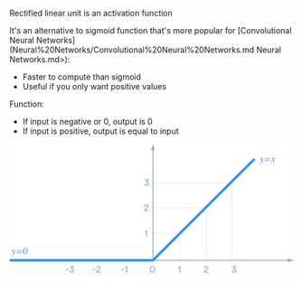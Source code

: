 Rectified linear unit is an activation function

It's an alternative to sigmoid function that's more popular for [Convolutional Neural Networks](Neural%20Networks/Convolutional%20Neural%20Networks.md Neural Networks.md>):

- Faster to compute than sigmoid
- Useful if you only want positive values

Function:

- If input is negative or 0, output is 0
- If input is positive, output is equal to input

![relu](Neural%20Networks/relu.png)